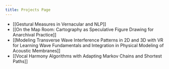 ```yaml
---
title: Projects Page
---
```

- [[Gestural Measures in Vernacular and NLP]]
- [[On the Map Room: Cartography as Speculative Figure Drawing for Anarchival Practice]] 
- [[Modeling Transverse Wave Interference Patterns in 2D and 3D with VR for Learning Wave Fundamentals and Integration in Physical Modeling of Acoustic Membranes]]
- [[Vocal Harmony Algorithms with Adapting Markov Chains and Shortest Paths]] 